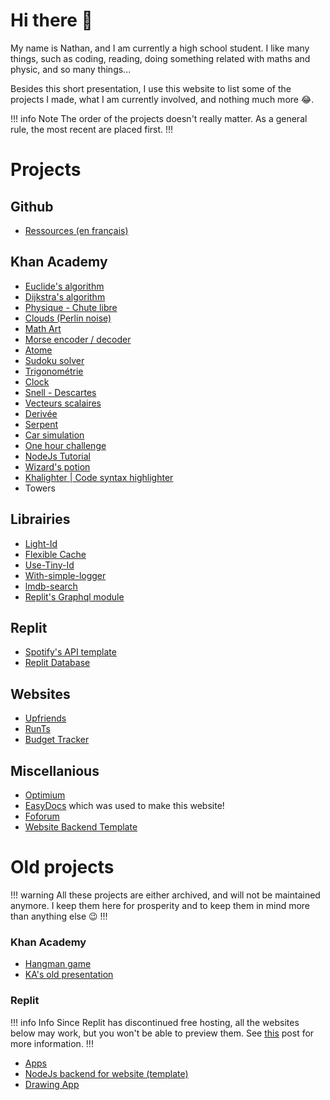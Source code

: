 # Hi there 👋

My name is Nathan, and I am currently a high school student. I like many things, such as coding, reading, doing something related with maths and physic, and so many things...

Besides this short presentation, I use this website to list some of the projects I made, what I am currently involved, and nothing much more 😂.

!!! info Note
The order of the projects doesn't really matter. As a general rule, the most recent are placed first.
!!!

# Projects

## Github
- [Ressources (en français)](https://github.com/ntillier/Ressources)

## Khan Academy
- [Euclide's algorithm](https://www.khanacademy.org/computer-programming/euclide/5541978721927168)
- [Dijkstra's algorithm](https://www.khanacademy.org/computer-programming/dijkstra-algorithm/5030266773094400)
- [Physique - Chute libre](https://www.khanacademy.org/computer-programming/physique-chute-libre/6093678011662336)
- [Clouds (Perlin noise)](https://www.khanacademy.org/computer-programming/clouds-perlin-noise/4891686203080704)
- [Math Art](https://www.khanacademy.org/computer-programming/math-art/5199950501429248)
- [Morse encoder / decoder](https://www.khanacademy.org/computer-programming/morse-encoder/6188517804523520)
- [Atome](https://www.khanacademy.org/computer-programming/atome/5982530092974080)
- [Sudoku solver](https://www.khanacademy.org/computer-programming/sudoku-solver/6298463441305600)
- [Trigonométrie](https://www.khanacademy.org/computer-programming/trigonomtrie/4627356361998336)
- [Clock](https://www.khanacademy.org/computer-programming/clock/4559323251654656)
- [Snell - Descartes](https://www.khanacademy.org/computer-programming/snell-descartes/6272407137730560)
- [Vecteurs scalaires](https://www.khanacademy.org/computer-programming/vecteurs-scalaires/5145961880141824)
- [Derivée](https://www.khanacademy.org/computer-programming/driv/6071233141850112)
- [Serpent](https://www.khanacademy.org/computer-programming/serpent/5286737001103360)
- [Car simulation](https://www.khanacademy.org/computer-programming/car/5997520016162816)
- [One hour challenge](https://www.khanacademy.org/computer-programming/one-hour-challenge/6058960495362048/4739659553357824.png)
- [NodeJs Tutorial](https://www.khanacademy.org/computer-programming/nodejs-tutorial-primavera/5555623805632512)
- [Wizard's potion](https://www.khanacademy.org/computer-programming/wizards-potion/6532343891279872)
- [Khalighter | Code syntax highlighter](https://www.khanacademy.org/computer-programming/kalighter-code-syntax-highlighter/5380960691470336)
- Towers

## Librairies
* [Light-Id](https://github.com/ntillier/Light-id)
* [Flexible Cache](https://github.com/ntillier/flexible-cache)
* [Use-Tiny-Id](https://github.com/ntillier/Use-tiny-id)
* [With-simple-logger](https://github.com/ntillier/with-simple-logger)
* [lmdb-search](https://github.com/ntillier/lmdb-search)
* [Replit's Graphql module](https://github.com/ntillier/Replit-s-graphql-module-Node.js)

## Replit
* [Spotify's API template](https://replit.com/@nathanTi/Spotify-API)
* [Replit Database](https://replit.com/@nathanTi/Replit-database)

## Websites
* [Upfriends](https://upfriends.web.app/)
* [RunTs](https://github.com/ntillier/RunTs)
* [Budget Tracker](https://github.com/ntillier/BudgetTracker)

## Miscellanious
* [Optimium](https://github.com/ntillier/Optimium)
* [EasyDocs](https://github.com/ntillier/EasyDocs) which was used to make this website!
* [Foforum](https://github.com/ntillier/Foforum)
* [Website Backend Template](https://github.com/ntillier/Website-backend-template)

# Old projects

!!! warning All these projects are either archived, and will not be maintained anymore. I keep them here for prosperity and to keep them in mind more than anything else 😉
!!!

### Khan Academy
- [Hangman game](https://www.khanacademy.org/computer-programming/hangman-game/6256858961592320)
- [KA's old presentation](https://www.khanacademy.org/computer-programming/kas-old-presentation/5124988983099392)

### Replit
!!! info Info
Since Replit has discontinued free hosting, all the websites below may work, but you won't be able to preview them. See [this](https://blog.replit.com/hosting-changes) post for more information.
!!!
- [Apps](https://apps.nathanti.repl.co)
- [NodeJs backend for website (template)](https://nodejs-backend-for-website.nathanti.repl.co/)
- [Drawing App](https://drawing-app.nathanti.repl.co/)
